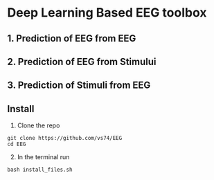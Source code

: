 # Deep Learning Based EEG toolbox
## 1. Prediction of EEG from EEG
## 2. Prediction of EEG from Stimului
## 3. Prediction of Stimuli from EEG
## Install
1. Clone the repo
~~~
git clone https://github.com/vs74/EEG
cd EEG
~~~
2. In the terminal run
```
bash install_files.sh
```

